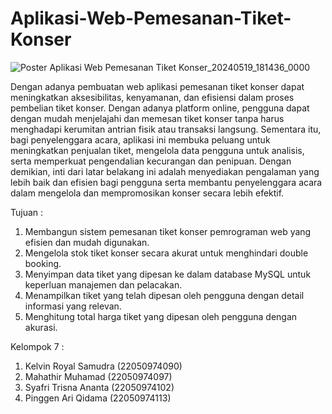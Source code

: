 # Aplikasi-Web-Pemesanan-Tiket-Konser
![Poster Aplikasi Web Pemesanan Tiket Konser_20240519_181436_0000](https://github.com/KelvinRs23/Aplikasi-Web-Pemesanan-Tiket-Konser/assets/71810640/c1a19912-7e96-4811-982a-c139dd333002)

Dengan adanya pembuatan web aplikasi pemesanan tiket konser dapat meningkatkan aksesibilitas, kenyamanan, dan efisiensi dalam proses pembelian tiket konser. Dengan adanya platform online, pengguna dapat dengan mudah menjelajahi dan memesan tiket konser tanpa harus menghadapi kerumitan antrian fisik atau transaksi langsung. Sementara itu, bagi penyelenggara acara, aplikasi ini membuka peluang untuk meningkatkan penjualan tiket, mengelola data pengguna untuk analisis, serta memperkuat pengendalian kecurangan dan penipuan. Dengan demikian, inti dari latar belakang ini adalah menyediakan pengalaman yang lebih baik dan efisien bagi pengguna serta membantu penyelenggara acara dalam mengelola dan mempromosikan konser secara lebih efektif.

Tujuan : 
1.    Membangun sistem pemesanan tiket konser pemrograman web yang efisien dan mudah digunakan.
2.    Mengelola stok tiket konser secara akurat untuk menghindari double booking.
3.    Menyimpan data tiket yang dipesan ke dalam database MySQL untuk keperluan manajemen dan pelacakan.
4.    Menampilkan tiket yang telah dipesan oleh pengguna dengan detail informasi yang relevan.
5.    Menghitung total harga tiket yang dipesan oleh pengguna dengan akurasi.

Kelompok 7 :
1) Kelvin Royal Samudra (22050974090) 
2) Mahathir Muhamad (22050974097) 
3) Syafri Trisna Ananta (22050974102) 
4) Pinggen Ari Qidama (22050974113)